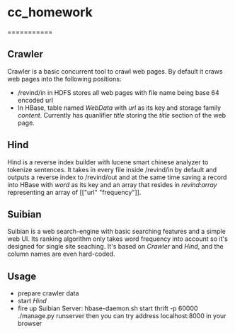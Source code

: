 # cc_homework
===========

## Crawler
  Crawler is a basic concurrent tool to crawl web pages.
  By default it craws web pages into the following positions:
  - /revind/in in HDFS stores all web pages with file name being base
    64 encoded url
  - In HBase, table named *WebData* with *url* as its key and
    storage family *content*. Currently has quanlifier *title* storing
    the *title* section of the web page.

## Hind
  Hind is a reverse index builder with lucene smart chinese analyzer
  to tokenize sentences. It takes in every file inside /revind/in by
  default and outputs a reverse index to /revind/out and at the same
  time saving a record into HBase with *word* as its key and an array
  that resides in *revind:array* representing an array of
  \[\["url" "frequency"\]\].

## Suibian
  Suibian is a web search-engine with basic searching features and a simple web UI.
  Its ranking algorithm only takes word frequency into account so it's
  designed for single site seaching. It's based on *Crawler* and *Hind*, 
  and the column names are even hard-coded.


## Usage
  - prepare crawler data
  - start *Hind*
  - fire up Suibian Server:
        hbase-daemon.sh start thrift -p 60000
        ./manage.py runserver
    then you can try address localhost:8000 in your browser 



